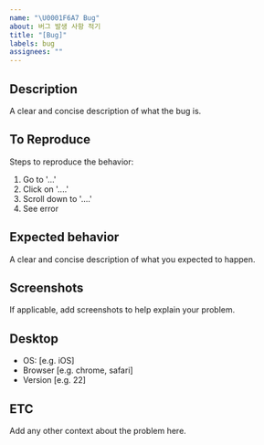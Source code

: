 ```yaml
---
name: "\U0001F6A7 Bug"
about: 버그 발생 사항 적기
title: "[Bug]"
labels: bug
assignees: ""
---
```


## Description

A clear and concise description of what the bug is.

## To Reproduce

Steps to reproduce the behavior:

1. Go to '...'
2. Click on '....'
3. Scroll down to '....'
4. See error

## Expected behavior

A clear and concise description of what you expected to happen.

## Screenshots

If applicable, add screenshots to help explain your problem.

## Desktop

- OS: [e.g. iOS]
- Browser [e.g. chrome, safari]
- Version [e.g. 22]

## ETC

Add any other context about the problem here.
